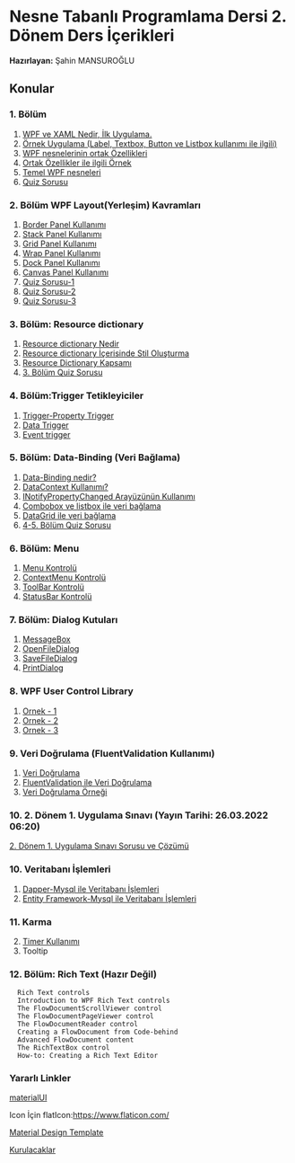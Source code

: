 # Nesne Tabanlı Programlama Dersi 2. Dönem Ders İçerikleri
**Hazırlayan:** Şahin MANSUROĞLU
## Konular ##
### 1. Bölüm ###
1. [WPF ve XAML Nedir, İlk Uygulama.](https://github.com/sahinmansuroglu/NtpDersiDonem2/blob/main/1_Ders.md) 
2. [Örnek Uygulama (Label, Textbox, Button ve Listbox kullanımı ile ilgili)](https://github.com/sahinmansuroglu/NtpDersiDonem2/blob/main/2_Ders.md)  
3. [WPF nesnelerinin ortak Özellikleri](https://github.com/sahinmansuroglu/NtpDersiDonem2/blob/main/3_Ders.md) 
4. [Ortak Özellikler ile ilgili Örnek](https://github.com/sahinmansuroglu/NtpDersiDonem2/blob/main/4_Ders.md) 
5. [Temel WPF nesneleri](https://github.com/sahinmansuroglu/NtpDersiDonem2/blob/main/5_Ders.md) 
6. [Quiz Sorusu](https://github.com/sahinmansuroglu/NtpDersiDonem2/blob/main/1_Bolum_Quiz.md) 

### 2. Bölüm WPF Layout(Yerleşim) Kavramları ###
1. [Border Panel Kullanımı](https://github.com/sahinmansuroglu/NtpDersiDonem2/blob/main/borderKullanimi.md)
2. [Stack Panel Kullanımı](https://github.com/sahinmansuroglu/NtpDersiDonem2/blob/main/StackPanel.md)
3. [Grid Panel Kullanımı](https://github.com/sahinmansuroglu/NtpDersiDonem2/blob/main/GridPanel.md)
4. [Wrap Panel Kullanımı](https://github.com/sahinmansuroglu/NtpDersiDonem2/blob/main/WrapPanel.md)
5. [Dock Panel Kullanımı](https://github.com/sahinmansuroglu/NtpDersiDonem2/blob/main/DockPanel.md)
6. [Canvas Panel Kullanımı](https://github.com/sahinmansuroglu/NtpDersiDonem2/blob/main/CanvasPanel.md)
7. [Quiz Sorusu-1](https://github.com/sahinmansuroglu/NtpDersiDonem2/blob/main/2_Bolum_Quiz.md) 
7. [Quiz Sorusu-2](https://github.com/sahinmansuroglu/NtpDersiDonem2/blob/main/2_Bolum_Quiz_2.md) 
8. [Quiz Sorusu-3](https://github.com/sahinmansuroglu/NtpDersiDonem2/blob/main/2_Bolum_Quiz_3.md) 

### 3. Bölüm: Resource dictionary ###
1. [Resource dictionary Nedir](https://github.com/sahinmansuroglu/NtpDersiDonem2/blob/main/Resourcedictionary1.md) 
2. [Resource dictionary İçerisinde Stil Oluşturma](https://github.com/sahinmansuroglu/NtpDersiDonem2/blob/main/resourceStyle.md)  
3. [Resource Dictionary Kapsamı](https://github.com/sahinmansuroglu/NtpDersiDonem2/blob/main/uygulamaResource.md) 
4. [3. Bölüm Quiz Sorusu](https://github.com/sahinmansuroglu/NtpDersiDonem2/blob/main/3_Bolum_Quiz.md) 


### 4. Bölüm:Trigger Tetikleyiciler ###
1. [Trigger-Property Trigger](https://github.com/sahinmansuroglu/NtpDersiDonem2/blob/main/trigger.md) 
2. [Data Trigger](https://github.com/sahinmansuroglu/NtpDersiDonem2/blob/main/datatrigger.md) 
3. [Event trigger](https://github.com/sahinmansuroglu/NtpDersiDonem2/blob/main/eventtrigger.md)  

### 5. Bölüm:  Data-Binding (Veri Bağlama) ###
1. [Data-Binding nedir?](https://github.com/sahinmansuroglu/NtpDersiDonem2/blob/main/databinding1.md) 
2. [DataContext Kullanımı?](https://github.com/sahinmansuroglu/NtpDersiDonem2/blob/main/databinding2.md) 
3. [INotifyPropertyChanged Arayüzünün Kullanımı ](https://github.com/sahinmansuroglu/NtpDersiDonem2/blob/main/databinding3.md) 
4. [Combobox ve listbox ile veri bağlama](https://github.com/sahinmansuroglu/NtpDersiDonem2/blob/main/comboBaglama.md) 
5. [DataGrid ile veri bağlama](https://github.com/sahinmansuroglu/NtpDersiDonem2/blob/main/datagrid.md) 
6. [4-5. Bölüm Quiz Sorusu](https://github.com/sahinmansuroglu/NtpDersiDonem2/blob/main/4_5_Bolum_Quiz.md) 

### 6. Bölüm:  Menu   ###
1. [Menu Kontrolü ](https://github.com/sahinmansuroglu/NtpDersiDonem2/blob/main/menu1.md) 
1. [ContextMenu Kontrolü](https://github.com/sahinmansuroglu/NtpDersiDonem2/blob/main/menu2.md) 
1. [ToolBar Kontrolü](https://github.com/sahinmansuroglu/NtpDersiDonem2/blob/main/menu3.md) 
1. [StatusBar Kontrolü](https://github.com/sahinmansuroglu/NtpDersiDonem2/blob/main/menu4.md) 

### 7. Bölüm:  Dialog Kutuları   ###
1. [MessageBox](https://github.com/sahinmansuroglu/NtpDersiDonem2/blob/main/dialog1.md) 
2. [OpenFileDialog](https://github.com/sahinmansuroglu/NtpDersiDonem2/blob/main/dialog2.md) 
3. [SaveFileDialog](https://github.com/sahinmansuroglu/NtpDersiDonem2/blob/main/dialog3.md) 
3. [PrintDialog](https://github.com/sahinmansuroglu/NtpDersiDonem2/blob/main/dialog4.md) 


### 8.  WPF User Control Library    ###
1. [Ornek - 1 ](https://github.com/sahinmansuroglu/NtpDersiDonem2/blob/main/userControl.md) 
2. [Ornek - 2 ](https://github.com/sahinmansuroglu/NtpDersiDonem2/blob/main/userControl2.md) 
3. [Ornek - 3 ](https://github.com/sahinmansuroglu/NtpDersiDonem2/blob/main/userControl3.md) 

### 9.  Veri Doğrulama (FluentValidation Kullanımı)  ###
1. [Veri Doğrulama ](https://github.com/sahinmansuroglu/NtpDersiDonem2/blob/main/validation1.md) 
1. [FluentValidation ile Veri Doğrulama ](https://github.com/sahinmansuroglu/NtpDersiDonem2/blob/main/validation2.md) 
1. [Veri Doğrulama Örneği ](https://github.com/sahinmansuroglu/NtpDersiDonem2/blob/main/validation.md) 


### 10.  2. Dönem 1. Uygulama Sınavı  (Yayın Tarihi: 26.03.2022 06:20) ###

   [2. Dönem 1. Uygulama Sınavı Sorusu ve Çözümü ](https://github.com/sahinmansuroglu/NtpDersiDonem2/blob/main/yazili1.md) 








### 10. Veritabanı İşlemleri ###
1. [Dapper-Mysql ile Veritabanı İşlemleri](https://github.com/sahinmansuroglu/NtpDersiDonem2/blob/main/dapperMysqlTemel.md) 
1. [Entity Framework-Mysql ile Veritabanı İşlemleri](https://github.com/sahinmansuroglu/NtpDersiDonem2/blob/main/efMysqlTemel.md) 

### 11.  Karma ###

2. [Timer Kullanımı](https://github.com/sahinmansuroglu/NtpDersiDonem2/blob/main/timer.md) 
3. Tooltip


### 12. Bölüm:  Rich Text (Hazır Değil)  ###
      Rich Text controls
      Introduction to WPF Rich Text controls
      The FlowDocumentScrollViewer control
      The FlowDocumentPageViewer control
      The FlowDocumentReader control
      Creating a FlowDocument from Code-behind
      Advanced FlowDocument content
      The RichTextBox control
      How-to: Creating a Rich Text Editor


### Yararlı Linkler ###

[materialUI](https://www.youtube.com/watch?v=qSP8v8Gi3XU)

Icon İçin flatIcon:https://www.flaticon.com/

[Material Design Template](https://github.com/sahinmansuroglu/NtpDersiDonem2/files/8259443/WpfApp13.zip)


[Kurulacaklar](https://github.com/sahinmansuroglu/NtpDersiDonem2/blob/main/kurulacak.md)




